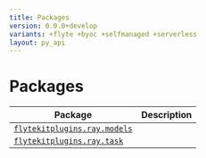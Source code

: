```yaml
---
title: Packages
version: 0.0.0+develop
variants: +flyte +byoc +selfmanaged +serverless
layout: py_api
---
```


# Packages

| Package | Description |
|-|-|
| [`flytekitplugins.ray.models`](flytekitplugins.ray.models) |  |
| [`flytekitplugins.ray.task`](flytekitplugins.ray.task) |  |

